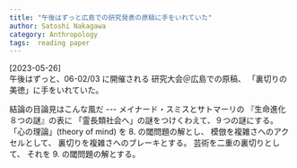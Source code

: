 ```yaml
---
title: "午後はずっと広島での研究発表の原稿に手をいれていた"
author: Satoshi Nakagawa
category: Anthropology
tags:  reading paper
---
```


[2023-05-26]  
 午後はずっと、06-02/03 に開催される
研究大会＠広島での原稿、
「裏切りの美徳」に手をいれていた。

 結論の目論見はこんな風だ ---
メイナード・スミスとサトマーリの
『生命進化８つの謎』の表に
「霊長類社会へ」の謎をつけくわえて、９つの謎にする。
「心の理論」(theory of mind) を 8. の閾問題の解とし、
模倣を複雑さへのアクセルとして、
裏切りを複雑さへのブレーキとする。
芸術を二重の裏切りとして、
それを 9. の閾問題の解とする。

